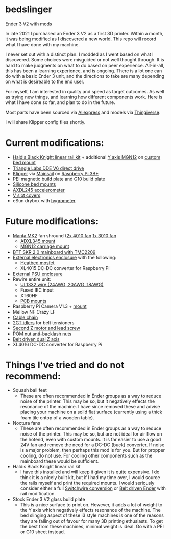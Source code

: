 # bedslinger
Ender 3 V2 with mods

In late 2021 I purchased an Ender 3 V2 as a first 3D printer. Within a month, it was being modified as I discovered a new world. This repo will record what I have done with my machine.

I never set out with a distinct plan. I modded as I went based on what I discovered. Some choices were misguided or not well thought through. It is hard to make judgments on what to do based on peer experience. All-in-all, this has been a learning experience, and is ongoing. There is a lot one can do with a basic Ender 3 unit, and the directions to take are many depending on what is desireable to the end user.

For myself, I am interested in quality and speed as target outcomes. As well as trying new things, and learning how different components work. Here is what I have done so far, and plan to do in the future.

Most parts have been sourced via [Aliexpress](https://www.aliexpress.com/) and models via [Thingiverse](https://www.thingiverse.com/).

I will share Klipper config files shortly.

# Current modifications:
- [Haldis Black Knight linear rail kit](https://www.banggood.com/Haldis-3D-Black-Knight-Ender-3-V2-or-Ender-3-Pro-3D-Printer-Upgraded-Timing-Belt-and-Screws-Kit-for-Genuine-with-or-without-Linear-Rail-p-1914748.html) + additional [Y axis MGN12](https://www.aliexpress.com/item/1000007480470.html) on [custom bed mount](https://www.thingiverse.com/thing:4627011)
- [Triangle Labs DDE V6 direct drive](https://www.aliexpress.com/item/4000006762144.html)
- [Klipper](https://www.klipper3d.org/) via [Mainsail](https://docs.mainsail.xyz/) on [Raspberry Pi 3B+](https://www.raspberrypi.com/products/raspberry-pi-3-model-b-plus/)
- PEI magnetic build plate and G10 build plate
- [Silicone bed mounts](https://www.aliexpress.com/item/1005001823789355.html)
- [AXDL245 accelerometer](https://www.aliexpress.com/item/32452794842.html)
- [V slot covers](https://www.thingiverse.com/thing:4579489)
- eSun drybox with [hygrometer](https://www.thingiverse.com/thing:4650052)

# Future modifications:
- [Manta MK2](https://www.thingiverse.com/thing:4943125) fan shround ([2x 4010 fan](https://www.aliexpress.com/item/32798634077.html) [1x 3010 fan](https://www.aliexpress.com/item/4000990517858.html)
  - [ADXL345 mount](https://www.thingiverse.com/thing:5029699)
  - [MGN12 carriage mount](https://www.thingiverse.com/thing:5139694)
- [BTT SKR 2.0 mainboard with TMC2209](https://www.aliexpress.com/item/1005002399360105.html)
- [External electronics enclosure](https://www.thingiverse.com/thing:4615105) with the following:
  - [Heatbed mosfet](https://www.aliexpress.com/item/32819689994.html)
  - XL4015 DC-DC converter for Raspberry Pi
- [External PSU enclosure](https://www.thingiverse.com/thing:4123532)
- Rewire entire unit:
  - [UL1332 wire (24AWG, 20AWG, 18AWG)](https://www.aliexpress.com/item/1005001611628766.html)
  - Fused IEC input
  - XT60HF
  - [PCB mounts](https://www.thingiverse.com/thing:2083883)
- Raspberry Pi Camera V1.3 + [mount](https://www.thingiverse.com/thing:4566940)
- Mellow NF Crazy LF
- [Cable chain](https://www.aliexpress.com/item/33000014666.html)
- [2GT idlers](https://www.aliexpress.com/item/32726309946.html) for belt tensioners
- [Second Z motor and lead screw](https://www.aliexpress.com/item/1005003150599924.html)
- [POM nut anti-backlash nuts](https://www.aliexpress.com/item/1005001623816690.html)
- [Belt driven dual Z axis](https://github.com/kevinakasam/BeltDrivenEnder3)
- XL4016 DC-DC converter for Raspberry Pi

# Things I've tried and do not recommend:
- Squash ball feet
  - These are often recommended in Ender groups as a way to reduce noise of the printer. This may be so, but it negatively effects the resonance of the machine. I have     since removed these and advise placing your machine on a solid flat surface (currently using a thick foam tile ontop of a wooden table).
- Noctura fans
  - These are often recommended in Ender groups as a way to reduce noise of the printer. This may be so, but are not ideal for air flow on the hotend, even with custom     mounts. It is far easier to use a good 24V fan and remove the need for a DC-DC (buck) converter. If noise is a major problem, then perhaps this mod is for you. But     for propper cooling, do not use. For cooling other components such as the mainboard these would be sufficient.
- Haldis Black Knight linear rail kit
  - I have this installed and will keep it given it is quite expensive. I do think it is a nicely built kit, but if I had my time over, I would source the rails myself     and print the required mounts. I would seriously consider either a full [Switchwire conversion](https://github.com/boubounokefalos/Ender_SW) or [Belt driven Ender](https://github.com/kevinakasam/BeltDrivenEnder3) with rail modification.
- Stock Ender 3 V2 glass build plate
  - This is a nice surface to print on. However, it adds a lot of weight to the Y axis which negatively effects resonance of the machine. The bed slinging aspect of      these i3 style machines is one of the reasons they are falling out of favour for many 3D printing ethusiasts. To get the best from these machines, minimal weight is    ideal. Go with a PEI or G10 sheet instead.
